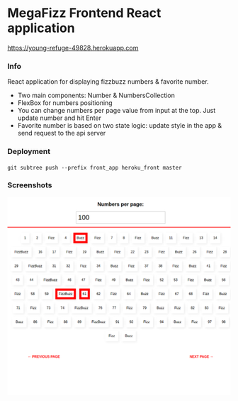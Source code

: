# MegaFizz Frontend React application
 
https://young-refuge-49828.herokuapp.com

### Info

React application for displaying fizzbuzz numbers & favorite number.
- Two main components: Number & NumbersCollection
- FlexBox for numbers positioning
- You can change numbers per page value from input at the top. Just update number and hit Enter
- Favorite number is based on two state logic: update style in the app & send request to the api server

### Deployment
`git subtree push --prefix front_app heroku_front master`

### Screenshots

![page 1](page_1.png)


